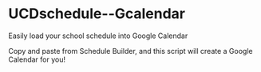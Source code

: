 # UCDschedule--Gcalendar
Easily load your school schedule into Google Calendar

Copy and paste from Schedule Builder, and this script will create a Google Calendar for you!

